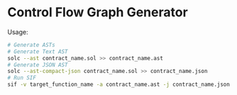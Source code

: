 # Control Flow Graph Generator

Usage:

```bash
# Generate ASTs 
# Generate Text AST
solc --ast contract_name.sol >> contract_name.ast
# Generate JSON AST
solc --ast-compact-json contract_name.sol >> contract_name.json
# Run SIF
sif -v target_function_name -a contract_name.ast -j contract_name.json [-o generated_contract.sol]
```
